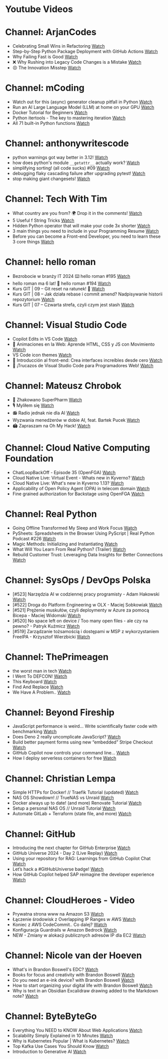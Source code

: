 
Youtube Videos
==============

# Channel: ArjanCodes
  
 - Celebrating Small Wins in Refactoring  [Watch](https://youtu.be/OdTLI5DV4Vw)  
 - Step-by-Step Python Package Deployment with GitHub Actions  [Watch](https://youtu.be/NMQwzI9hprg)  
 - Why Failing Fast is Good  [Watch](https://youtu.be/-N9O5IkQEWg)  
 - ❌ Why Rushing into Legacy Code Changes is a Mistake  [Watch](https://youtu.be/hn_0mjT5zTA)  
 - 😣 The Innovation Misstep  [Watch](https://youtu.be/37fDArEgOI8)
# Channel: mCoding
  
 - Watch out for this (async) generator cleanup pitfall in Python  [Watch](https://youtu.be/N56Jrqc7SBk)  
 - Run an AI Large Language Model (LLM) at home on your GPU  [Watch](https://youtu.be/RejIVgfER-4)  
 - Docker Tutorial for Beginners  [Watch](https://youtu.be/b0HMimUb4f0)  
 - Python itertools - The key to mastering iteration  [Watch](https://youtu.be/1p7xa_BHYDs)  
 - All 71 built-in Python functions  [Watch](https://youtu.be/7Qu_KXc7xSI)
# Channel: anthonywritescode
  
 - python warnings got way better in 3.12!  [Watch](https://youtu.be/Ljfn4x8t3Ow)  
 - how does python's module `__getattr__` actually work?  [Watch](https://youtu.be/K1-wYUSQoF8)  
 - simplifying sorting! (all code sucks) #09  [Watch](https://youtu.be/VEG2kj87Uxw)  
 - debugging flaky cascading failure after upgrading pytest!  [Watch](https://youtu.be/zyZXdvJgGPM)  
 - stop making giant changesets!  [Watch](https://youtu.be/Gu6XrmfwivI)
# Channel: Tech With Tim
  
 - What country are you from? 🌍 Drop it in the comments!  [Watch](https://youtu.be/xg8np-PRk-o)  
 - 5 Useful f String Tricks  [Watch](https://youtu.be/xDTOz3qCOVM)  
 - Hidden Python operator that will make your code 3x shorter  [Watch](https://youtu.be/p-CO1tNyiTU)  
 - 3 main things you need to include in your Programming Resume  [Watch](https://youtu.be/7VF2zz8OSDM)  
 - Before you can become a Front-end Developer, you need to learn these 3 core things  [Watch](https://youtu.be/3llgxidA6R0)
# Channel: hello roman
  
 - Bezrobocie w branży IT 2024 ⌨️ hello roman #195  [Watch](https://youtu.be/3A0h9uNj0Z4)  
 - hello roman ma 6 lat!  🎉  hello roman #194  [Watch](https://youtu.be/2VcweF4sVRE)  
 - Kurs GIT | 09 – Git reset na ratunek! 🛟  [Watch](https://youtu.be/vri36csppEY)  
 - Kurs GIT | 08 – Jak działa rebase i commit amend? Nadpisywanie historii repozytorium  [Watch](https://youtu.be/4GKI4Gz97TE)  
 - Kurs GIT | 07 – Czwarta strefa, czyli czym jest stash  [Watch](https://youtu.be/T9n2tF60cY0)
# Channel: Visual Studio Code
  
 - Copilot Edits in VS Code  [Watch](https://youtu.be/C2ikOtidlUQ)  
 - 🔴 Animaciones en la Web: Aprende HTML, CSS y JS con Movimiento  [Watch](https://youtu.be/JcPyHU6a4zY)  
 - VS Code icon themes  [Watch](https://youtu.be/HV-cSSXka_I)  
 - 🔴  Introducción al front-end: Crea interfaces increíbles desde cero  [Watch](https://youtu.be/3cbhKA2mQW8)  
 - 🔴 ¡Trucazos de Visual Studio Code para Programadores Web!  [Watch](https://youtu.be/UdIcAdQtiws)
# Channel: Mateusz Chrobok
  
 - 💊 Zhakowano SuperPharm  [Watch](https://youtu.be/aZRznHEXPoc)  
 - 🎙️ Myliłem się  [Watch](https://youtu.be/JjAkX4fMDso)  
 - 📻 Radio jednak nie dla AI  [Watch](https://youtu.be/IEkoTFa2OOc)  
 - Wyzwania menedżerów w dobie AI, feat. Bartek Pucek  [Watch](https://youtu.be/_5yuE1ibvgw)  
 - 🏟️ Zapraszam na Oh My Hack!  [Watch](https://youtu.be/X36jpfUhknQ)
# Channel: Cloud Native Computing Foundation
  
 - ChatLoopBackOff - Episode 35 (OpenFGA)  [Watch](https://youtu.be/pcN2QcwinKE)  
 - Cloud Native Live: Virtual Event - Whats new in Kyverno?  [Watch](https://youtu.be/Bf_pUu644pU)  
 - Cloud Native Live: What's new in Kyverno 1.13?  [Watch](https://youtu.be/5iCOoLWMRzE)  
 - Applicability of Open Policy Agent (OPA) in telecom domain  [Watch](https://youtu.be/wWZYY6lV8Pc)  
 - Fine grained authorization for Backstage using OpenFGA  [Watch](https://youtu.be/wWFbLPvwOyQ)
# Channel: Real Python
  
 - Going Offline Transformed My Sleep and Work Focus  [Watch](https://youtu.be/yzwvJ34Mh6k)  
 - PySheets: Spreadsheets in the Browser Using PyScript | Real Python Podcast #226  [Watch](https://youtu.be/wg7OXHtF3n0)  
 - Magic Methods: Initializing and Instantiating  [Watch](https://youtu.be/rRdT-eJdUuA)  
 - What Will You Learn From Real Python? (Trailer)  [Watch](https://youtu.be/3pIQEJdLWLE)  
 - Rebuild Customer Trust: Leveraging Data Insights for Better Connections  [Watch](https://youtu.be/nco8kP3F2Po)
# Channel: SysOps / DevOps Polska
  
 - [#523] Narzędzia AI w codziennej pracy programisty - Adam Hakowski  [Watch](https://youtu.be/o3JK7REsJIM)  
 - [#522] Droga do Platform Engineering w OLX - Maciej Sobkowiak  [Watch](https://youtu.be/rQKbypWsNCI)  
 - [#521] Prężenie muskułów, czyli deploymenty w Azure za pomocą Bicepa - Maciej Widomski  [Watch](https://youtu.be/7PKUj37mBlI)  
 - [#520] No space left on device / Too many open files - ale czy na pewno? - Patryk Kuźmicz  [Watch](https://youtu.be/mhoB8ZSUbbw)  
 - [#519] Zarządzanie tożsamością i dostępami w MSP z wykorzystaniem FreeIPA - Krzysztof Wierzbicki  [Watch](https://youtu.be/Gu0ziZbrlmY)
# Channel: ThePrimeagen
  
 - the worst man in tech  [Watch](https://youtu.be/A_XGsAl-LqY)  
 - I Went To DEFCON!  [Watch](https://youtu.be/GwcFxTuMYmU)  
 - This Keyboard  [Watch](https://youtu.be/dhuX9t2j5Hc)  
 - Find And Replace  [Watch](https://youtu.be/v2a6Nv7RSd0)  
 - We Have A Problem..  [Watch](https://youtu.be/1-0r90bm6CE)
# Channel: Beyond Fireship
  
 - JavaScript performance is weird... Write scientifically faster code with benchmarking  [Watch](https://youtu.be/_pWA4rbzvIg)  
 - Does Deno 2 really uncomplicate JavaScript?  [Watch](https://youtu.be/8IHhvkaVqVE)  
 - Build better payment forms using new “embedded” Stripe Checkout  [Watch](https://youtu.be/7WFXl4-aCxs)  
 - GitHub Copilot now controls your command line...  [Watch](https://youtu.be/P8MfgV9us4o)  
 - How I deploy serverless containers for free  [Watch](https://youtu.be/cw34KMPSt4k)
# Channel: Christian Lempa
  
 - Simple HTTPs for Docker! // Traefik Tutorial (updated)  [Watch](https://youtu.be/-hfejNXqOzA)  
 - NAS OS Showdown! // TrueNAS vs Unraid  [Watch](https://youtu.be/BmpzgcslQRQ)  
 - Docker always up to date! (and more) Renovate Tutorial  [Watch](https://youtu.be/FoUE3HPorPY)  
 - Setup a personal NAS OS // Unraid Tutorial  [Watch](https://youtu.be/Y2VkyZiPaM8)  
 - Automate GitLab + Terraform (state file, and more)  [Watch](https://youtu.be/X-Amz-Hdy8Q)
# Channel: GitHub
  
 - Introducing the next chapter for GitHub Enterprise  [Watch](https://youtu.be/pr025bvJt-o)  
 - GitHub Universe 2024 - Day 2 (Live Replay)  [Watch](https://youtu.be/951OQEn4SN0)  
 - Using your repository for RAG: Learnings from GitHub Copilot Chat  [Watch](https://youtu.be/MqBBEgpYh0Y)  
 - Let’s hack a #GitHubUniverse badge!  [Watch](https://youtu.be/z7sN6Slu0IM)  
 - How GitHub Copilot helped SAP reimagine the developer experience  [Watch](https://youtu.be/wGmCYMiIoUc)
# Channel: CloudHeroes - Video
  
 - Prywatna strona www na Amazon S3  [Watch](https://youtu.be/483QNc4XXBc)  
 - Łączenie środowisk z Overlapping IP Ranges w AWS  [Watch](https://youtu.be/71qb57dMMFs)  
 - Koniec z AWS CodeCommit.. Co dalej?  [Watch](https://youtu.be/fkggBFBDOVk)  
 - Konfiguracja Guardrails w Amazon Bedrock  [Watch](https://youtu.be/mVQrBKucLGM)  
 - NEW - Zmiany w alokacji publicznych adresów IP dla EC2  [Watch](https://youtu.be/ltZzJRP3Wxg)
# Channel: Nicole van der Hoeven
  
 - What's in Brandon Boswell's EDC?  [Watch](https://youtu.be/Noswl0jCA4k)  
 - Books for focus and creativity with Brandon Boswell  [Watch](https://youtu.be/Ugc4U8Rx7RM)  
 - Do you need an e-ink device? with Brandon Boswell  [Watch](https://youtu.be/uUKPV6mWMFM)  
 - How to start organizing your digital life with Brandon Boswell  [Watch](https://youtu.be/Ykhyw3T3ICU)  
 - Why is text in an Obsidian Excalidraw drawing added to the Markdown note?  [Watch](https://youtu.be/HG5IuDIWHgY)
# Channel: ByteByteGo
  
 - Everything You NEED to KNOW About Web Applications  [Watch](https://youtu.be/_higfXfhjdo)  
 - Scalability Simply Explained in 10 Minutes  [Watch](https://youtu.be/EWS_CIxttVw)  
 - Why is Kubernetes Popular | What is Kubernetes?  [Watch](https://youtu.be/lv0DdVLZuHc)  
 - Top Kafka Use Cases You Should Know  [Watch](https://youtu.be/Ajz6dBp_EB4)  
 - Introduction to Generative AI  [Watch](https://youtu.be/2p5OHDxR2l8)